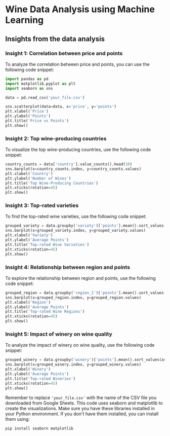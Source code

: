 # Wine Data Analysis using Machine Learning

## Insights from the data analysis
### Insight 1: Correlation between price and points

To analyze the correlation between price and points, you can use the following code snippet:

```python
import pandas as pd
import matplotlib.pyplot as plt
import seaborn as sns

data = pd.read_csv('your_file.csv')

sns.scatterplot(data=data, x='price', y='points')
plt.xlabel('Price')
plt.ylabel('Points')
plt.title('Price vs Points')
plt.show()
```

### Insight 2: Top wine-producing countries

To visualize the top wine-producing countries, use the following code snippet:

```python
country_counts = data['country'].value_counts().head(10)
sns.barplot(x=country_counts.index, y=country_counts.values)
plt.xlabel('Country')
plt.ylabel('Number of Wines')
plt.title('Top Wine-Producing Countries')
plt.xticks(rotation=45)
plt.show()
```

### Insight 3: Top-rated varieties

To find the top-rated wine varieties, use the following code snippet:

```python
grouped_variety = data.groupby('variety')['points'].mean().sort_values(ascending=False).head(10)
sns.barplot(x=grouped_variety.index, y=grouped_variety.values)
plt.xlabel('Variety')
plt.ylabel('Average Points')
plt.title('Top-rated Wine Varieties')
plt.xticks(rotation=45)
plt.show()
```

### Insight 4: Relationship between region and points

To explore the relationship between region and points, use the following code snippet:

```python
grouped_region = data.groupby('region_1')['points'].mean().sort_values(ascending=False).head(10)
sns.barplot(x=grouped_region.index, y=grouped_region.values)
plt.xlabel('Region')
plt.ylabel('Average Points')
plt.title('Top-rated Wine Regions')
plt.xticks(rotation=45)
plt.show()
```

### Insight 5: Impact of winery on wine quality

To analyze the impact of winery on wine quality, use the following code snippet:

```python
grouped_winery = data.groupby('winery')['points'].mean().sort_values(ascending=False).head(10)
sns.barplot(x=grouped_winery.index, y=grouped_winery.values)
plt.xlabel('Winery')
plt.ylabel('Average Points')
plt.title('Top-rated Wineries')
plt.xticks(rotation=45)
plt.show()
```

Remember to replace `'your_file.csv'` with the name of the CSV file you downloaded from Google Sheets. This code uses seaborn and matplotlib to create the visualizations. Make sure you have these libraries installed in your Python environment. If you don't have them installed, you can install them using:

```bash
pip install seaborn matplotlib
```
